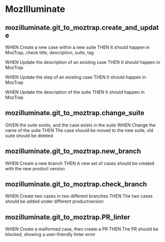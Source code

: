 # MozIlluminate 

## mozilluminate.git_to_moztrap.create_and_update
WHEN Create a new case within a new suite
THEN It should happen in MozTrap, check title, description, suite, tag

WHEN Update the description of an existing case
THEN It should happen in MozTrap

WHEN Update the step of an existing case
THEN It should happen in MozTrap

WHEN Update the description of the suite
THEN It should happen in MozTrap


## mozilluminate.git_to_moztrap.change_suite
GIVEN the suite exists, and the case exists in the suite
WHEN Change the name of the suite
THEN The case should be moved to the new suite, old suite should be deleted

## mozilluminate.git_to_moztrap.new_branch
WHEN Create a new branch
THEN A new set of cases should be created with the new product version

## mozilluminate.git_to_moztrap.check_branch
WHEN Create two cases in two different branches
THEN The two cases should be added under different productversion

## mozilluminate.git_to_moztrap.PR_linter
WHEN Create a malformed case, then create a PR
THEN The PR should be blocked, showing a user-friendly linter error
